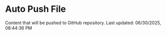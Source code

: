 # Auto Push File

Content that will be pushed to GitHub repository.
Last updated: 06/30/2025, 08:44:36 PM